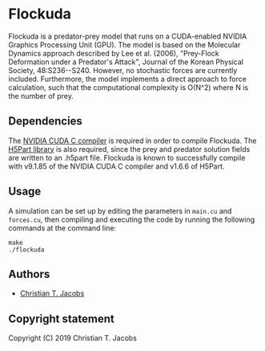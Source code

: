 # Flockuda

Flockuda is a predator-prey model that runs on a CUDA-enabled NVIDIA Graphics Processing Unit (GPU). The model is based on the Molecular Dynamics approach described by Lee et al. (2006), "Prey-Flock Deformation under a Predator's Attack", Journal of the Korean Physical Society, 48:S236--S240. However, no stochastic forces are currently included. Furthermore, the model implements a direct approach to force calculation, such that the computational complexity is O(N^2) where N is the number of prey.

## Dependencies

The [NVIDIA CUDA C compiler](https://developer.nvidia.com/cuda-toolkit) is required in order to compile Flockuda. The [H5Part library](https://code.lbl.gov/projects/h5part/) is also required, since the prey and predator solution fields are written to an .h5part file. Flockuda is known to successfully compile with v9.1.85 of the NVIDIA CUDA C compiler and v1.6.6 of H5Part.

## Usage
A simulation can be set up by editing the parameters in `main.cu` and `forces.cu`, then compiling and executing the code by running the following commands at the command line:

```
make
./flockuda
```

## Authors

* [Christian T. Jacobs](http://christianjacobs.uk/)

## Copyright statement

Copyright (C) 2019 Christian T. Jacobs
